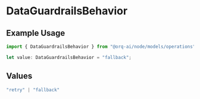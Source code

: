 # DataGuardrailsBehavior

## Example Usage

```typescript
import { DataGuardrailsBehavior } from "@orq-ai/node/models/operations";

let value: DataGuardrailsBehavior = "fallback";
```

## Values

```typescript
"retry" | "fallback"
```